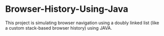 # Browser-History-Using-Java
This project is simulating browser navigation using a doubly linked list (like a custom stack-based browser history) using JAVA.
